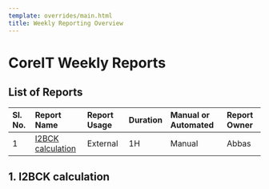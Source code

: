 ```yaml
---
template: overrides/main.html
title: Weekly Reporting Overview
---
```


# CoreIT Weekly Reports
## List of Reports


|Sl. No. |Report Name |Report Usage|Duration|Manual or Automated|Report Owner|
|:----------- | :--------- | :-------------| :------------- | :------------| :------------- |
|1 |[I2BCK calculation](#i2) |External | 1H | Manual | Abbas|

## 1. I2BCK calculation<a name="i2"></a>
